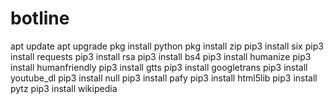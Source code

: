 # botline


apt update
apt upgrade
pkg install python
pkg install zip 
pip3 install six
pip3 install requests
pip3 install rsa
pip3 install bs4
pip3 install humanize
pip3 install humanfriendly
pip3 install gtts
pip3 install googletrans
pip3 install youtube_dl
pip3 install null
pip3 install pafy
pip3 install html5lib
pip3 install pytz
pip3 install wikipedia

